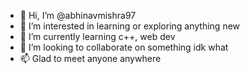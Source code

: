 - 👋 Hi, I’m @abhinavmishra97
- 👀 I’m interested in learning or exploring anything new
- 🌱 I’m currently learning c++, web dev
- 💞️ I’m looking to collaborate on something idk what
- 📫 Glad to meet anyone anywhere


<!---
abhinavmishra97/abhinavmishra97 is a ✨ special ✨ repository because its `README.md` (this file) appears on your GitHub profile.
You can click the Preview link to take a look at your changes.
--->
